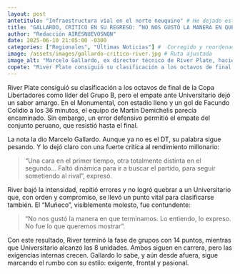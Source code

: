 ```yaml
---
layout: post
antetitulo: "Infraestructura vial en el norte neuquino" # He dejado este antetítulo, pero revísalo para confirmar que es el correcto.
title: "GALLARDO, CRÍTICO EN SU REGRESO: “NO NOS GUSTÓ LA MANERA EN QUE TERMINAMOS”"
author: "Redacción AIRESNUEVOSNQN"
date: 2025-06-10 21:05:00 -0300
categories: ["Regionales", "Últimas Noticias"] #  Corregido y reordenado para coincidir con Rioseco
image: /assets/images/gallardo-critico-river.jpg # Ruta ajustada
image_alt: "Marcelo Gallardo, ex director técnico de River Plate, haciendo declaraciones."
copete: "River Plate consiguió su clasificación a los octavos de final de la Copa Libertadores como líder del Grupo B, pero el empate ante Universitario dejó un sabor amargo." # He tomado la primera frase del cuerpo del post como copete.
---
```


River Plate consiguió su clasificación a los octavos de final de la Copa Libertadores como líder del Grupo B, pero el empate ante Universitario dejó un sabor amargo. En el Monumental, con estadio lleno y un gol de Facundo Colidio a los 36 minutos, el equipo de Martín Demichelis parecía encaminado. Sin embargo, un error defensivo permitió el empate del conjunto peruano, que resistió hasta el final.

La nota la dio Marcelo Gallardo. Aunque ya no es el DT, su palabra sigue pesando. Y lo dejó claro con una fuerte crítica al rendimiento millonario:

> “Una cara en el primer tiempo, otra totalmente distinta en el segundo... Faltó dinámica para ir a buscar el partido, para seguir sometiendo al rival”, expresó.

River bajó la intensidad, repitió errores y no logró quebrar a un Universitario que, con orden y compromiso, se llevó un punto vital para clasificarse también. El “Muñeco”, visiblemente molesto, fue contundente:

> “No nos gustó la manera en que terminamos. Lo entiendo, lo expreso. No fue lo que queremos mostrar”.

Con este resultado, River terminó la fase de grupos con 14 puntos, mientras que Universitario alcanzó las 8 unidades. Ambos siguen en carrera, pero las exigencias internas crecen. Gallardo lo sabe, y aún desde afuera, sigue marcando el rumbo con su estilo: exigente, frontal y pasional.